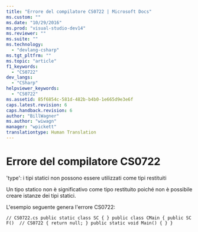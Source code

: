 ```yaml
---
title: "Errore del compilatore CS0722 | Microsoft Docs"
ms.custom: ""
ms.date: "10/29/2016"
ms.prod: "visual-studio-dev14"
ms.reviewer: ""
ms.suite: ""
ms.technology: 
  - "devlang-csharp"
ms.tgt_pltfrm: ""
ms.topic: "article"
f1_keywords: 
  - "CS0722"
dev_langs: 
  - "CSharp"
helpviewer_keywords: 
  - "CS0722"
ms.assetid: 85f6854c-581d-482b-b4b0-1e665d9e3e6f
caps.latest.revision: 6
caps.handback.revision: 6
author: "BillWagner"
ms.author: "wiwagn"
manager: "wpickett"
translationtype: Human Translation
---
```

# Errore del compilatore CS0722
'type': i tipi statici non possono essere utilizzati come tipi restituiti  
  
 Un tipo statico non è significativo come tipo restituito poiché non è possibile creare istanze dei tipi statici.  
  
 L'esempio seguente genera l'errore CS0722:  
  
```  
// CS0722.cs public static class SC { } public class CMain { public SC F()  // CS0722 { return null; } public static void Main() { } }  
```